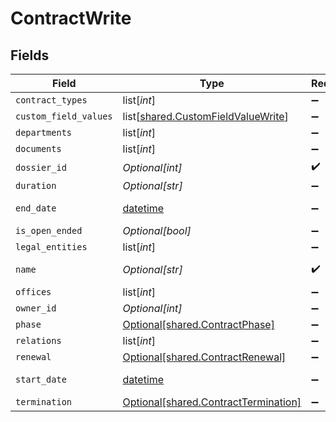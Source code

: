 # ContractWrite


## Fields

| Field                                                                                  | Type                                                                                   | Required                                                                               | Description                                                                            | Example                                                                                |
| -------------------------------------------------------------------------------------- | -------------------------------------------------------------------------------------- | -------------------------------------------------------------------------------------- | -------------------------------------------------------------------------------------- | -------------------------------------------------------------------------------------- |
| `contract_types`                                                                       | list[*int*]                                                                            | :heavy_minus_sign:                                                                     | N/A                                                                                    | 1,2                                                                                    |
| `custom_field_values`                                                                  | list[[shared.CustomFieldValueWrite](undefined/models/shared/customfieldvaluewrite.md)] | :heavy_minus_sign:                                                                     | N/A                                                                                    |                                                                                        |
| `departments`                                                                          | list[*int*]                                                                            | :heavy_minus_sign:                                                                     | N/A                                                                                    | 1,2                                                                                    |
| `documents`                                                                            | list[*int*]                                                                            | :heavy_minus_sign:                                                                     | N/A                                                                                    | 1                                                                                      |
| `dossier_id`                                                                           | *Optional[int]*                                                                        | :heavy_check_mark:                                                                     | N/A                                                                                    | 1                                                                                      |
| `duration`                                                                             | *Optional[str]*                                                                        | :heavy_minus_sign:                                                                     | N/A                                                                                    | P1Y                                                                                    |
| `end_date`                                                                             | [datetime](https://docs.python.org/3/library/datetime.html#datetime-objects)           | :heavy_minus_sign:                                                                     | N/A                                                                                    | 2021-12-31                                                                             |
| `is_open_ended`                                                                        | *Optional[bool]*                                                                       | :heavy_minus_sign:                                                                     | N/A                                                                                    |                                                                                        |
| `legal_entities`                                                                       | list[*int*]                                                                            | :heavy_minus_sign:                                                                     | N/A                                                                                    | 1,2                                                                                    |
| `name`                                                                                 | *Optional[str]*                                                                        | :heavy_check_mark:                                                                     | N/A                                                                                    | Partnership agreement                                                                  |
| `offices`                                                                              | list[*int*]                                                                            | :heavy_minus_sign:                                                                     | N/A                                                                                    | 1,2                                                                                    |
| `owner_id`                                                                             | *Optional[int]*                                                                        | :heavy_minus_sign:                                                                     | N/A                                                                                    | 1                                                                                      |
| `phase`                                                                                | [Optional[shared.ContractPhase]](undefined/models/shared/contractphase.md)             | :heavy_minus_sign:                                                                     | N/A                                                                                    | ongoing                                                                                |
| `relations`                                                                            | list[*int*]                                                                            | :heavy_minus_sign:                                                                     | N/A                                                                                    | 1,2                                                                                    |
| `renewal`                                                                              | [Optional[shared.ContractRenewal]](undefined/models/shared/contractrenewal.md)         | :heavy_minus_sign:                                                                     | N/A                                                                                    |                                                                                        |
| `start_date`                                                                           | [datetime](https://docs.python.org/3/library/datetime.html#datetime-objects)           | :heavy_minus_sign:                                                                     | N/A                                                                                    | 2021-01-01                                                                             |
| `termination`                                                                          | [Optional[shared.ContractTermination]](undefined/models/shared/contracttermination.md) | :heavy_minus_sign:                                                                     | N/A                                                                                    |                                                                                        |